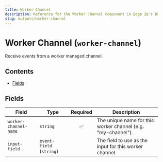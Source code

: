 ```yaml
---
title: Worker Channel
description: Reference for the Worker Channel component in Edge IQ's DSL
slug: outputs/worker-channel
---
```


# Worker Channel (`worker-channel`)

Receive events from a worker managed channel.


## Contents

- [Fields](#fields)




## Fields


| Field | Type | Required | Description |
|---|---|:---:|---|
| `worker-channel-name` | `string` | ✅ | The unique name for this worker channel (e.g. "my-channel"). |
| `input-field` | `event-field` (`string`) |  | The field to use as the input for this worker channel. |







